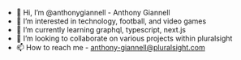 - 👋 Hi, I’m @anthonygiannell - Anthony Giannell
- 👀 I’m interested in technology, football, and video games
- 🌱 I’m currently learning graphql, typescript, next.js
- 💞️ I’m looking to collaborate on various projects within pluralsight
- 📫 How to reach me - anthony-giannell@pluralsight.com

<!---
anthonygiannell/anthonygiannell is a ✨ special ✨ repository because its `README.md` (this file) appears on your GitHub profile.
You can click the Preview link to take a look at your changes.
--->
